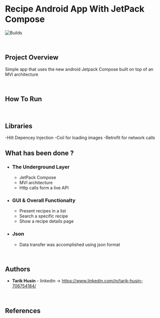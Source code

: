 
# Recipe Android App With JetPack Compose

![Builds](https://github.com/project-chip/connectedhomeip/workflows/Builds/badge.svg)



</br>

## Project Overview

Simple app that uses the new android Jetpack Compose built on top of an MVI architecture 




</br>

## How To Run



<br/>


## Libraries
 -Hilt Depencey Injection 
 -Coil for loading images 
 -Retrofit for network calls




## What has been done ?

- ### The Underground Layer

    - JetPack Compose
    - MVI architecture
    - Http calls form a live API



- ### GUI & Overall Functionalty

    - Present recipes in a list 
    - Search a specific recipe
    - Show a recipe details page



- ### Json
    - Data transfer was accomplished using json format



</br>

## Authors

* **Tarik Husin**  - linkedin -> https://www.linkedin.com/in/tarik-husin-706754184/

</br>

## References

